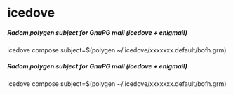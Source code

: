 # icedove

##### Radom polygen subject for GnuPG mail (icedove + enigmail)

   icedove  compose subject=$(polygen ~/.icedove/xxxxxxx.default/bofh.grm)

##### Radom polygen subject for GnuPG mail (icedove + enigmail)

   icedove  compose subject=$(polygen ~/.icedove/xxxxxxx.default/bofh.grm)

